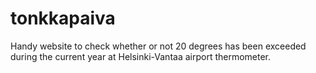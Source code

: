 # tonkkapaiva
Handy website to check whether or not 20 degrees has been exceeded during the current year at Helsinki-Vantaa airport thermometer.

